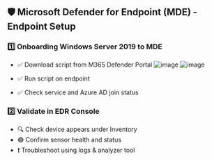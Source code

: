 ## 🛡️ Microsoft Defender for Endpoint (MDE) - Endpoint Setup

### 1️⃣ Onboarding Windows Server 2019 to MDE
- ✅ Download script from M365 Defender Portal
![image](https://github.com/user-attachments/assets/ca28ee42-bfb2-4dba-bbeb-016f885b1cbe)
![image](https://github.com/user-attachments/assets/c423f7e0-b2b1-4813-8b04-e3d8badc4418)


- ✅ Run script on endpoint
- ✅ Check service and Azure AD join status

### 2️⃣ Validate in EDR Console
- 🔍 Check device appears under Inventory
- 🟢 Confirm sensor health and status
- ❗ Troubleshoot using logs & analyzer tool

